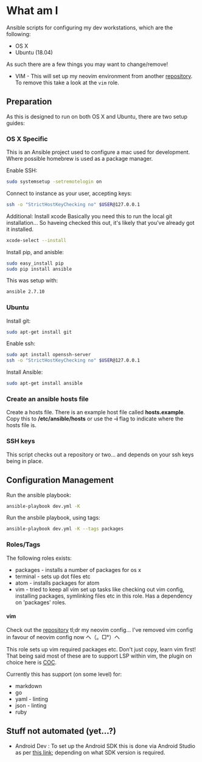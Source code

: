 # What am I

Ansible scripts for configuring my dev workstations, which are the following:

* OS X
* Ubuntu (18.04)

As such there are a few things you may want to change/remove!

* VIM - This will set up my neovim environment from another
  [repository](https://github.com/terrortylor/vim-environment). To remove this
  take a look at the `vim` role.

## Preparation

As this is designed to run on both OS X and Ubuntu, there are two setup guides:

### OS X Specific

This is an Ansible project used to configure a mac used for development.
Where possible homebrew is used as a package manager.

Enable SSH:

```bash
sudo systemsetup -setremotelogin on
```

Connect to instance as your user, accepting keys:

```bash
ssh -o "StrictHostKeyChecking no" $USER@127.0.0.1
```

Additional: Install xcode
Basically you need this to run the local git installation...
So haveing checked this out, it's likely that you've already got it installed.

```bash
xcode-select --install
```

Install pip, and anisble:

```bash
sudo easy_install pip
sudo pip install ansible
```

This was setup with:

```bash
ansible 2.7.10
```

### Ubuntu

Install git:

```bash
sudo apt-get install git
```

Enable ssh:

```bash
sudo apt install openssh-server
ssh -o "StrictHostKeyChecking no" $USER@127.0.0.1
```

Install Ansible:

```bash
sudo apt-get install ansible
```

### Create an ansible hosts file

Create a hosts file. There is an example host file called **hosts.example**.
Copy this to **/etc/ansible/hosts** or use the **-i** flag to indicate where
the hosts file is.

### SSH keys

This script checks out a repository or two... and depends on your ssh keys
being in place.

## Configuration Management

Run the ansible playbook:

```bash
ansible-playbook dev.yml -K
```

Run the ansbile playbook, using tags:

```bash
ansible-playbook dev.yml -K --tags packages
```

### Roles/Tags

The following roles exists:

* packages - installs a number of packages for os x
* terminal - sets up dot files etc
* atom - installs packages for atom
* vim - tried to keep all vim set up tasks like checking out vim config,
  installing packages, symlinking files etc in this role. Has a dependency
  on 'packages' roles.

#### vim

Check out the [repository](https://github.com/terrortylor/vim-environment)
tl;dr my neovim config... I've removed vim config in favour of neovim config
now ヘ（。□°）ヘ

This role sets up vim required packages etc. Don't just copy, learn vim first!
That being said most of these are to support LSP within vim, the plugin on choice
here is [COC](https://github.com/neoclide/coc.nvim).

Currently this has support (on some level) for:

* markdown
* go
* yaml - linting
* json - linting
* ruby

## Stuff not automated (yet...?)

* Android Dev : To set up the Android SDK this is done via Android Studio as
  per [this link](https://facebook.github.io/react-native/docs/getting-started.html);
  depending on what SDK version is required.
